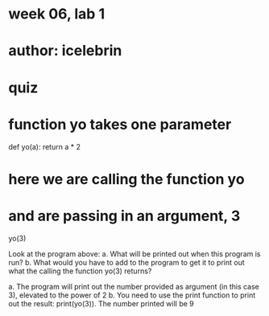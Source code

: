 # week 06, lab 1 
# author: icelebrin 
# quiz 


# function yo takes one parameter
def yo(a):
 return a * 2
# here we are calling the function yo
# and are passing in an argument, 3
yo(3)


Look at the program above:
a. What will be printed out when this program is run?
b. What would you have to add to the program to get it to print out what 
the calling the function yo(3) returns?

a. The program will print out the number provided as argument (in this case 3), elevated to the power of 2 
b. You need to use the print function to print out the result: print(yo(3)). The number printed will be 9 

